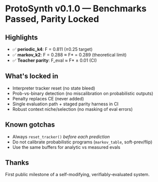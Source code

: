 # ProtoSynth v0.1.0 — Benchmarks Passed, Parity Locked

## Highlights
- ✅ **periodic_k4**: F = 0.811 (≥0.25 target)
- ✅ **markov_k2**: F = 0.288 ≈ F* = 0.289 (theoretical limit)
- ✅ **Teacher parity**: F_eval ≈ F* ± 0.01 (CI)

## What's locked in
- Interpreter tracker reset (no state bleed)
- Prob-vs-binary detection (no miscalibration on probabilistic outputs)
- Penalty replaces CE (never added)
- Single evaluation path + staged parity harness in CI
- Robust context niche/selection (no masking of eval errors)

## Known gotchas
- Always `reset_tracker()` *before each prediction*
- Do not calibrate probabilistic programs (`markov_table`, soft-prev/flip)
- Use the same buffers for analytic vs measured evals

## Thanks
First public milestone of a self-modifying, verifiably-evaluated system.
